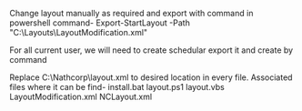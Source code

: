 Change layout manually as required and export with command in powershell
command- Export-StartLayout -Path "C:\Layouts\LayoutModification.xml"

For all current user, we will need to create schedular
export it and create by command 

Replace C:\Nathcorp\layout\.xml to desired location in every file.
Associated files where it can be find-
install.bat
layout.ps1
layout.vbs
LayoutModification.xml
NCLayout.xml
